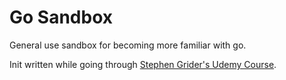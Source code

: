 # Go Sandbox

General use sandbox for becoming more familiar with go.

Init written while going through [Stephen Grider's Udemy Course](https://www.udemy.com/course/go-the-complete-developers-guide).
